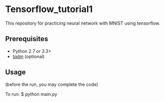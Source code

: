 # Tensorflow_tutorial1

This repository for practicing neural network with MNIST using tensorflow.

## Prerequisites
- Python 2.7 or 3.3+
- [tqdm](https://github.com/tqdm/tqdm) (optional)

## Usage

(before the run, you may complete the code)

To run:
    $ python main.py

